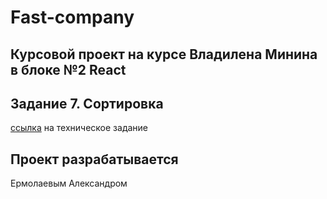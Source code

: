 # Fast-company

## Курсовой проект на курсе Владилена Минина в блоке №2 React

## Задание 7. Сортировка

[ссылка](https://vladilen.ru/pl/teach/control/lesson/view?id=201180006) на техническое задание

## Проект разрабатывается

Ермолаевым Александром
